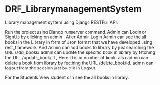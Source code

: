# DRF_LibrarymanagementSystem
Library management system using Django RESTFull API.

Run the project using Django runserver command.
Admin can Login or SignUp by clicking on admin .
After Admin Login Admin can see the all books in the Library in form of Json format that we have developed using rest_framework.
And Admin can add books to library by just searching the URL /add_books/ 
admin can update the specific book in library by fetching the URL /update_book/id , Here id is id number of book.
also admin can delete a book from library by fecthing the URL /delete_book/id.
admin can logout from the seesion just by clik in Logout.

For the Students View student can see the all books in library.
